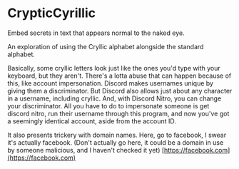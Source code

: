 # CrypticCyrillic
Embed secrets in text that appears normal to the naked eye. 

An exploration of using the Cryllic alphabet alongside the standard alphabet. 

Basically, some cryllic letters look just like the ones you'd type with your keyboard, but they aren't. 
There's a lotta abuse that can happen because of this, like account impersonation.
Discord makes usernames unique by giving them a discriminator. But Discord also allows just about any character in a username, including cryllic. 
And, with Discord Nitro, you can change your discriminator. All you have to do to impersonate someone is get discord nitro, run their username through this program, and now you've got a seemingly identical account, aside from the account ID.

It also presents trickery with domain names. Here, go to facebook, I swear it's actually facebook. 
(Don't actually go here, it could be a domain in use by someone malicious, and I haven't checked it yet)
[https://fаcebook.com](https://fаcebook.com)

